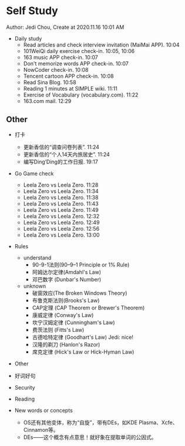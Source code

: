 # Self Study

Author: Jedi Chou, Create at 2020.11.16 10:01 AM

* Daily study
  * Read articles and check interview invitation (MaiMai APP). 10:04
  * 101WeiQi daily exercise check-in. 10:05, 10:06
  * 163 music APP check-in. 10:07
  * Don't memorize words APP check-in. 10:07
  * NowCoder check-in. 10:08
  * Tencent cartoon APP check-in. 10:08
  * Read Sina Blog. 10:58
  * Reading 1 minutes at SIMPLE wiki. 11:11
  * Exercise of Vocabulary (vocabulary.com). 11:22
  * 163.com mail. 12:29

## Other

* 打卡
  * 更新香信的“调查问卷列表”. 11:24
  * 更新香信的“个人14天内旅居史”. 11:24
  * 编写Ding’Ding的工作日报. 19:17

* Go Game check
  * Leela Zero vs Leela Zero. 11:28
  * Leela Zero vs Leela Zero. 11:34
  * Leela Zero vs Leela Zero. 11:38
  * Leela Zero vs Leela Zero. 11:43
  * Leela Zero vs Leela Zero. 11:49
  * Leela Zero vs Leela Zero. 12:32
  * Leela Zero vs Leela Zero. 12:49
  * Leela Zero vs Leela Zero. 12:56
  * Leela Zero vs Leela Zero. 13:00

* Rules
  * understand
    * 90-9-1法则(90–9–1 Principle or 1% Rule)
    * 阿姆达尔定律(Amdahl's Law)
    * 邓巴数字 (Dunbar's Number)
  * unknown
    * 破窗效应(The Broken Windows Theory)
    * 布鲁克斯法则(Brooks's Law)
    * CAP定理 (CAP Theorem or Brewer's Theorem)
    * 康威定律 (Conway's Law)
    * 坎宁汉姆定律 (Cunningham's Law)
    * 费茨法则 (Fitts's Law)
    * 古德哈特定律 (Goodhart's Law) Jedi: nice!
    * 汉隆的剃刀 (Hanlon's Razor)
    * 席克定律 (Hick's Law or Hick-Hyman Law)
* Other
* 好词好句
* Security
* Reading
* New words or concepts
  * OS还有其他变体，称为“自旋”，带有DEs，如KDE Plasma、Xcfe、Cinnamon等。
  * DEs——这个概念有点意思！就好象在提取单词的公因式。
